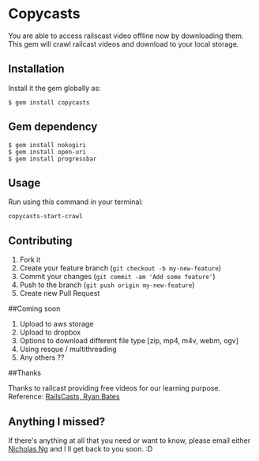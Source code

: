 # Copycasts

You are able to access railscast video offline now by downloading them. This gem will crawl railcast videos and download to your local storage.

## Installation

Install it the gem globally as:

    $ gem install copycasts

## Gem dependency

    $ gem install nokogiri
    $ gem install open-uri
    $ gem install progressbar
    
## Usage

Run using this command in your terminal:

    copycasts-start-crawl

## Contributing

1. Fork it
2. Create your feature branch (`git checkout -b my-new-feature`)
3. Commit your changes (`git commit -am 'Add some feature'`)
4. Push to the branch (`git push origin my-new-feature`)
5. Create new Pull Request

##Coming soon

1. Upload to aws storage
2. Upload to dropbox
3. Options to download different file type [zip, mp4, m4v, webm, ogv]
4. Using resque / multithreading
5. Any others ??

##Thanks

Thanks to railcast providing free videos for our learning purpose.
Reference: [RailsCasts, Ryan Bates](http://railscasts.com/)

## Anything I missed?

If there's anything at all that you need or want to know, please email either
[Nicholas Ng](mailto:secret@live.com.my) and I ll get back to you soon. :D